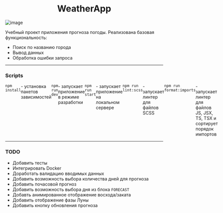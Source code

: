 <h1 align="center">WeatherApp</h1>

![image](https://github.com/MakhovRoman/WeatherApp/assets/70774476/149b489a-b3c5-41e9-9a0b-ce997676a99f)

<p>Учебный проект приложения прогноза погоды. Реализована базовая функциональность:
  <ul>
    <li>Поиск по названию города</li>
    <li>Вывод данных</li>
    <li>Обработка ошибки запроса</li>
  </ul>
</p>
<hr>
<h3>Scripts</h3>
<p style="display: flex">
  <code margin-top="10px">npm install</code> - установка пакетов зависимостей
  <br>
  <code>npm run dev</code> - запускает приложение в режиме разработки
  <br>
  <code>npm run start</code> - запускает приложение на локальном сервере
  <br>
  <code>npm run lint:scss</code> - запускает линтер для файлов SCSS
  <br>
  <code>npm run format:imports</code> - запускает линтер для файлов JS, JSX, TS, TSX и сортирует порядок импортов
</p>
<hr>
<h3>TODO</h3>
<ul>
  <li>Добавить тесты</li>
  <li>Интегрировать Docker</li>
  <li>Доработать валидацию вводимых данных</li>
  <li>Добавить возможность выбора количества дней для прогноза</li>
  <li>Добавить почасовой прогноз</li>
  <li>Добавить возможность выбора дня из блока <code>FORECAST</code></li>
  <li>Добавть анимированное отображение восхода/заката</li>
  <li>Добавить отображение фазы Луны</li>
  <li>Добавить кнопку обновления прогноза</li>
</ul>
